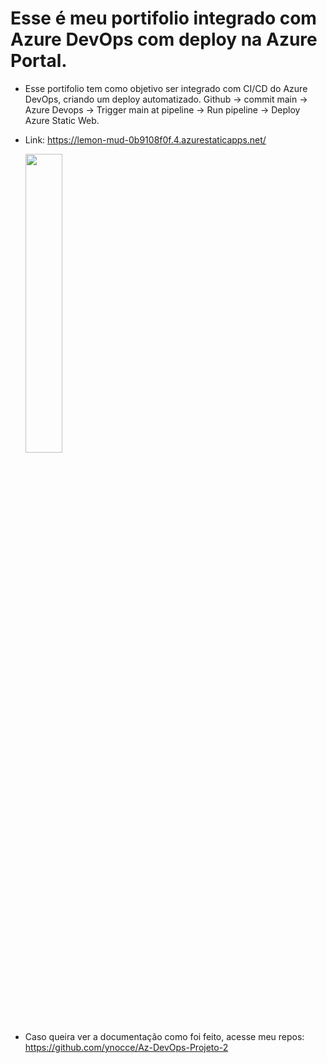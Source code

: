 # Esse é meu portifolio integrado com Azure DevOps com deploy na Azure Portal.

- Esse portifolio tem como objetivo ser integrado com CI/CD do Azure DevOps, criando um deploy automatizado.
  Github -> commit main -> Azure Devops -> Trigger main at pipeline -> Run pipeline -> Deploy Azure Static Web.
- Link: https://lemon-mud-0b9108f0f.4.azurestaticapps.net/

   <img width=35% align="center"  src="https://dev.azure.com/LabTesteYgor/curso%20azure%20DevOps/_apis/build/status%2FPipelines%20GIThub%2F%5BBuild%5D%20Portfolio-CI-CD?branchName=main"/>

#
- Caso queira ver a documentação como foi feito, acesse meu repos: https://github.com/ynocce/Az-DevOps-Projeto-2
